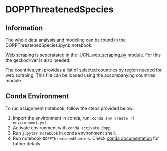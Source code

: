 # DOPPThreatenedSpecies

## Information

The whole data analysis and modeling can be found in the DOPPThreatenedSpecies.ipynb notebook.

Web scraping is seperatated in the IUCN_web_scraping.py module.
For this the geckodriver is also needed. 

The countries.yml provides a list of selected countries by region needed for web scraping.
This file can be loaded using the accompanying countries module.


## Conda Environment
To run assignment notebook, follow the steps provided below:

1. Import the environment in conda, run: `conda env create -f environment.yml`
2. Activate environment with `conda activate dopp`
3. Run `jupyter notebook` in conda environment shell.
3. Run notebook `DOPPThreatenedSpecies`.
Check [conda documentation](https://docs.conda.io/projects/conda/en/latest/user-guide/tasks/manage-environments.html) for futher details.